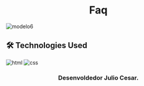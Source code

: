 <h1 align="center">Faq</h1>

![modelo6](https://github.com/JuCanavans/faq/assets/103950621/fa5d22a3-009a-459c-bc3b-992c86a33cde)


## 🛠 Technologies Used

![html](https://github.com/JuCanavans/carta_de_aniversario/assets/103950621/26d205cf-94be-4681-bb60-0a2f686f62b1)
![css](https://github.com/JuCanavans/carta_de_aniversario/assets/103950621/b265c9fd-bbde-4f4d-a09d-574e184aca00)


### <p align="center">Desenvoldedor Julio Cesar.</p>

 

